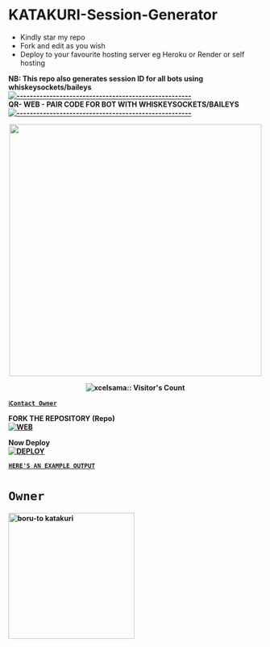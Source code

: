 # KATAKURI-Session-Generator
- Kindly star my repo
- Fork and edit as you wish
- Deploy to your favourite hosting server eg Heroku or Render or self hosting

<strong>NB:<strong/> This repo also generates session ID for all bots using whiskeysockets/baileys
[![-----------------------------------------------------](https://raw.githubusercontent.com/andreasbm/readme/master/assets/lines/colored.png)](#table-of-contents)
<br/>QR- WEB - PAIR CODE FOR BOT WITH WHISKEYSOCKETS/BAILEYS
[![-----------------------------------------------------](https://raw.githubusercontent.com/andreasbm/readme/master/assets/lines/colored.png)](#table-of-contents)
<p align="center">
   <a href="https://github.com/Itxxwasi">
    <img src="https://telegra.ph/file/da95ed969f943e4d61ca8.jpg" width="500">
     
</a>
 <p align="center"><img src="https://profile-counter.glitch.me/{boru-to}/count.svg" alt="xcelsama:: Visitor's Count" /></p>

[`ℹ️Contact Owner`](https://wa.me/27747815326)

FORK THE REPOSITORY (Repo) 
    <br>
<a href="https://github.com/boru-to/SESSION-GENERATOR/fork"><img title="WEB" src="https://img.shields.io/github/forks/boru-to/KATAKURI_MD?style=social"></a>

Now Deploy
    <br>
<a href='https://dashboard.heroku.com/new?template=https://github.com/boru-to/SESSION-GENERATOR' target="_blank"><img alt='DEPLOY' src='https://img.shields.io/badge/-DEPLOY-black?style=for-the-badge&logo=heroku&logoColor=white'/>

[`HERE'S AN EXAMPLE OUTPUT`](https://katakuri-session-test-2d5de70f8522.herokuapp.com)
# `Owner`

 <a href="https://github.com/boru-to"><img src="https://github.com/boru-to.png" width="250" height="250" alt="boru-to katakuri"/></a>

